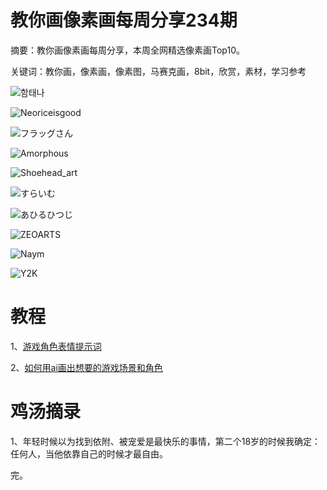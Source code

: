 # 教你画像素画每周分享234期

摘要：教你画像素画每周分享，本周全网精选像素画Top10。

关键词：教你画，像素画，像素图，马赛克画，8bit，欣赏，素材，学习参考


![함태나](https://files.mdnice.com/user/10493/08d3776f-7cbd-4f0b-81db-8d6bf2567919.png)


![Neoriceisgood](https://files.mdnice.com/user/10493/ff4f4092-d5f0-46e0-b0be-8ec813510688.png)


![フラッグさん](https://files.mdnice.com/user/10493/5fba0a17-c0e9-4d21-b58e-5b1c204b22a6.png)

![Amorphous](https://files.mdnice.com/user/10493/8712ea2c-60d5-40e8-9475-5f2b4e45126c.png)


![Shoehead_art](https://files.mdnice.com/user/10493/8b2c95d7-fe36-4498-a18b-c7d7bd42ab63.jpg)


![すらいむ](https://files.mdnice.com/user/10493/7329b87c-9fde-44fb-ac24-a8091ce39507.png)


![あひるひつじ](https://files.mdnice.com/user/10493/cbc921b4-3435-4f64-ac2a-abafaf720174.png)

![ZEOARTS](https://files.mdnice.com/user/10493/672d80ac-e5fc-4618-a320-2d3963656a36.png)


![Naym](https://files.mdnice.com/user/10493/1b70b280-4860-40c6-949e-560373011b86.png)


![Y2K](https://files.mdnice.com/user/10493/aefae74c-16c7-4b3e-9afb-7d787d175d1b.png)

# 教程

1、[游戏角色表情提示词](https://mp.weixin.qq.com/s/RUBqPLNnhXZs8_bz6rW2yA)

2、[如何用ai画出想要的游戏场景和角色](https://mp.weixin.qq.com/s/bdzoxFXveH590Fr9wLWwOA)

# 鸡汤摘录

1、年轻时候以为找到依附、被宠爱是最快乐的事情，第二个18岁的时候我确定：任何人，当他依靠自己的时候才最自由。


完。